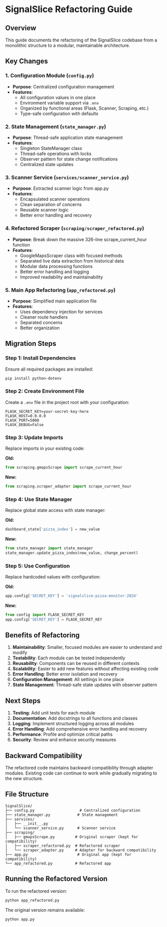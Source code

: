 # SignalSlice Refactoring Guide

## Overview
This guide documents the refactoring of the SignalSlice codebase from a monolithic structure to a modular, maintainable architecture.

## Key Changes

### 1. Configuration Module (`config.py`)
- **Purpose**: Centralized configuration management
- **Features**:
  - All configuration values in one place
  - Environment variable support via `.env`
  - Organized by functional areas (Flask, Scanner, Scraping, etc.)
  - Type-safe configuration with defaults

### 2. State Management (`state_manager.py`)
- **Purpose**: Thread-safe application state management
- **Features**:
  - Singleton StateManager class
  - Thread-safe operations with locks
  - Observer pattern for state change notifications
  - Centralized state updates

### 3. Scanner Service (`services/scanner_service.py`)
- **Purpose**: Extracted scanner logic from app.py
- **Features**:
  - Encapsulated scanner operations
  - Clean separation of concerns
  - Reusable scanner logic
  - Better error handling and recovery

### 4. Refactored Scraper (`scraping/scraper_refactored.py`)
- **Purpose**: Break down the massive 326-line scrape_current_hour function
- **Features**:
  - GoogleMapsScraper class with focused methods
  - Separated live data extraction from historical data
  - Modular data processing functions
  - Better error handling and logging
  - Improved readability and maintainability

### 5. Main App Refactoring (`app_refactored.py`)
- **Purpose**: Simplified main application file
- **Features**:
  - Uses dependency injection for services
  - Cleaner route handlers
  - Separated concerns
  - Better organization

## Migration Steps

### Step 1: Install Dependencies
Ensure all required packages are installed:
```bash
pip install python-dotenv
```

### Step 2: Create Environment File
Create a `.env` file in the project root with your configuration:
```env
FLASK_SECRET_KEY=your-secret-key-here
FLASK_HOST=0.0.0.0
FLASK_PORT=5000
FLASK_DEBUG=False
```

### Step 3: Update Imports
Replace imports in your existing code:

**Old:**
```python
from scraping.gmapsScrape import scrape_current_hour
```

**New:**
```python
from scraping.scraper_adapter import scrape_current_hour
```

### Step 4: Use State Manager
Replace global state access with state manager:

**Old:**
```python
dashboard_state['pizza_index'] = new_value
```

**New:**
```python
from state_manager import state_manager
state_manager.update_pizza_index(new_value, change_percent)
```

### Step 5: Use Configuration
Replace hardcoded values with configuration:

**Old:**
```python
app.config['SECRET_KEY'] = 'signalslice-pizza-monitor-2024'
```

**New:**
```python
from config import FLASK_SECRET_KEY
app.config['SECRET_KEY'] = FLASK_SECRET_KEY
```

## Benefits of Refactoring

1. **Maintainability**: Smaller, focused modules are easier to understand and modify
2. **Testability**: Each module can be tested independently
3. **Reusability**: Components can be reused in different contexts
4. **Scalability**: Easier to add new features without affecting existing code
5. **Error Handling**: Better error isolation and recovery
6. **Configuration Management**: All settings in one place
7. **State Management**: Thread-safe state updates with observer pattern

## Next Steps

1. **Testing**: Add unit tests for each module
2. **Documentation**: Add docstrings to all functions and classes
3. **Logging**: Implement structured logging across all modules
4. **Error Handling**: Add comprehensive error handling and recovery
5. **Performance**: Profile and optimize critical paths
6. **Security**: Review and enhance security measures

## Backward Compatibility

The refactored code maintains backward compatibility through adapter modules. Existing code can continue to work while gradually migrating to the new structure.

## File Structure

```
SignalSlice/
├── config.py                    # Centralized configuration
├── state_manager.py            # State management
├── services/
│   ├── __init__.py
│   └── scanner_service.py      # Scanner service
├── scraping/
│   ├── gmapsScrape.py         # Original scraper (kept for compatibility)
│   ├── scraper_refactored.py  # Refactored scraper
│   └── scraper_adapter.py     # Adapter for backward compatibility
├── app.py                      # Original app (kept for compatibility)
└── app_refactored.py          # Refactored app
```

## Running the Refactored Version

To run the refactored version:

```bash
python app_refactored.py
```

The original version remains available:

```bash
python app.py
```